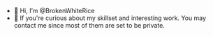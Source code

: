 - 👋 Hi, I’m @BrokenWhiteRice
- 👀 If you're curious about my skillset and interesting work. You may contact me since most of them are set to be private.


<!---
BrokenWhiteRice/BrokenWhiteRice is a ✨ special ✨ repository because its `README.md` (this file) appears on your GitHub profile.

To begin with, if you convert my DoB to in hexadecimal, you'll get my real name instead of "Brian" (hints: 0x11 and 0x10).

As a Software Engineering enthusiast, I am on a journey to apply my passion for problem-solving and innovation in a dynamic internship role. Currently pursuing a degree in Computer Science focusing on Software Engineering, This area of study is a "contradiction" to my career path. In other words, while I am trying to debug, I sometimes create another bug.

*My specialties:
- Languages: Python, Java, C/C++, JavaScript, Kotlin, PHP, SQL
- Frameworks and libraries: Bootstrap, React.js, Node.js, , jQuery, Mongoose, Jest
- Databases and tools: MongoDB, MySQL, XML, Git, VS Code, IntelliJ, CLion, Android Studio
- Project management: Agile, Scrum

You can click the Preview link to take a look at your changes.
--->
